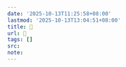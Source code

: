 ```yaml
---
date: '2025-10-13T11:25:58+08:00'
lastmod: '2025-10-13T13:04:51+08:00'
title: 󰌀
url: 󰌀
tags: []
src:
note:
---
```

